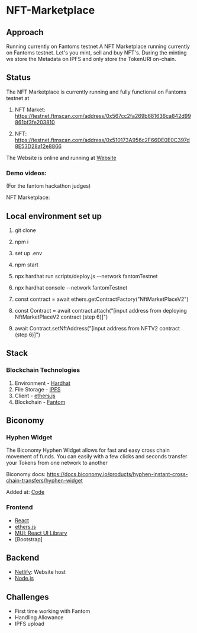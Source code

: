 # NFT-Marketplace

## Approach

Running currently on Fantoms testnet
A NFT Marketplace running currently on Fantoms testnet. Let's you mint, sell and buy NFT's. During the minting we store the Metadata on IPFS and only store the TokenURI on-chain.

## Status

The NFT Marketplace is currently running and fully functional on Fantoms testnet at

1. NFT Market: https://testnet.ftmscan.com/address/0x567cc2fa269b681636ca842d99861bf3fe203810

2. NFT: https://testnet.ftmscan.com/address/0x510173A956c2F66DE0E0C397d8E53D28a12e8866

The Website is online and running at [Website](https://mellifluous-kheer-df1180.netlify.app/)

### Demo videos:

(For the fantom hackathon judges)

NFT Marketplace:

## Local environment set up

1. git clone

2. npm i

3. set up .env

4. npm start

5. npx hardhat run scripts/deploy.js --network fantomTestnet

6. npx hardhat console --network fantomTestnet

7. const contract = await ethers.getContractFactory("NftMarketPlaceV2")

8. const Contract = await contract.attach("[input address from deploying NftMarketPlaceV2 contract (step 6)]")

9. await Contract.setNftAddress("[input address from NFTV2 contract (step 6)]")

## Stack

### Blockchain Technologies

1. Environment - [Hardhat](https://hardhat.org/)
2. File Storage - [IPFS](https://github.com/ipfs/js-ipfs/tree/master/packages/ipfs-http-client#install)
3. Client - [ethers.js](https://docs.ethers.io/v5/)
4. Blockchain - [Fantom](https://docs.fantom.foundation/quick-start/short-guide)

## Biconomy

### Hyphen Widget

The Biconomy Hyphen Widget allows for fast and easy cross chain movement of funds. You can easily with a few clicks and seconds transfer your
Tokens from one network to another

Biconomy docs: https://docs.biconomy.io/products/hyphen-instant-cross-chain-transfers/hyphen-widget

Added at: [Code]()

### Frontend

- [React](https://reactjs.org/)
- [ethers.js](https://docs.ethers.io/v5/)
- [MUI: React UI Library](https://mui.com/)
- [Bootstrap]

## Backend

- [Netlify](https://www.netlify.com/): Website host
- [Node.js](https://nodejs.org/en/)

## Challenges

- First time working with Fantom
- Handling Allowance
- IPFS upload
